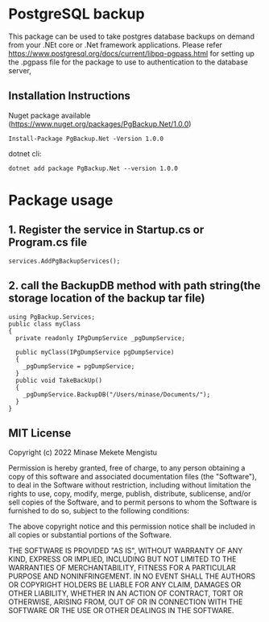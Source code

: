 
# PostgreSQL backup

This package can be used to take postgres database backups on demand from your .NEt core or .Net framework applications.
Please refer https://www.postgresql.org/docs/current/libpq-pgpass.html for setting up the .pgpass file for the package to use to authentication to the database server, 

## Installation Instructions
Nuget package available (https://www.nuget.org/packages/PgBackup.Net/1.0.0)
```
Install-Package PgBackup.Net -Version 1.0.0
```
dotnet cli:
```
dotnet add package PgBackup.Net --version 1.0.0
```
# Package usage
## 1. Register the service in Startup.cs or Program.cs file
```
services.AddPgBackupServices();
```
## 2. call the BackupDB method with path string(the storage location of the backup tar file) 
```
using PgBackup.Services;
public class myClass
{
  private readonly IPgDumpService _pgDumpService;
  
  public myClass(IPgDumpService pgDumpService)
  {
    _pgDumpService = pgDumpService;
  }
  public void TakeBackUp()
  {
    _pgDumpService.BackupDB("/Users/minase/Documents/");
  }
}
```

## MIT License

Copyright (c) 2022 Minase Mekete Mengistu

Permission is hereby granted, free of charge, to any person obtaining a copy of this software and associated documentation files (the "Software"), to deal in the Software without restriction, including without limitation the rights to use, copy, modify, merge, publish, distribute, sublicense, and/or sell copies of the Software, and to permit persons to whom the Software is furnished to do so, subject to the following conditions:

The above copyright notice and this permission notice shall be included in all copies or substantial portions of the Software.

THE SOFTWARE IS PROVIDED "AS IS", WITHOUT WARRANTY OF ANY KIND, EXPRESS OR IMPLIED, INCLUDING BUT NOT LIMITED TO THE WARRANTIES OF MERCHANTABILITY, FITNESS FOR A PARTICULAR PURPOSE AND NONINFRINGEMENT. IN NO EVENT SHALL THE AUTHORS OR COPYRIGHT HOLDERS BE LIABLE FOR ANY CLAIM, DAMAGES OR OTHER LIABILITY, WHETHER IN AN ACTION OF CONTRACT, TORT OR OTHERWISE, ARISING FROM, OUT OF OR IN CONNECTION WITH THE SOFTWARE OR THE USE OR OTHER DEALINGS IN THE SOFTWARE.
